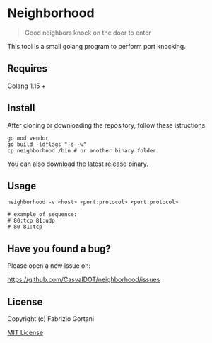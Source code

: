 # Neighborhood
> Good neighbors knock on the door to enter

This tool is a small golang program to perform port knocking.

## Requires
Golang 1.15 +

## Install
After cloning or downloading the repository, follow these istructions
```
go mod vendor
go build -ldflags "-s -w"
cp neighborhood /bin # or another binary folder
```

You can also download the latest release binary.

## Usage

```
neighborhood -v <host> <port:protocol> <port:protocol>

# example of sequence:
# 80:tcp 81:udp
# 80 81:tcp

```
## Have you found a bug?

Please open a new issue on:

https://github.com/CasvalDOT/neighborhood/issues

## License

Copyright (c) Fabrizio Gortani

[MIT License](http://en.wikipedia.org/wiki/MIT_License)
